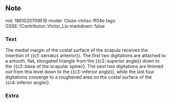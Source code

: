 ## Note
nid: 1661020709516
model: Cloze-chrisc-ff04e
tags: GSSE::!Contributor::Victor_Liu
markdown: false

### Text
<div>
  The medial margin of the costal surface of the scapula receives
  the insertion of {{c1::serratus anterior}}. The first two
  digitations are attached to a smooth, flat, elongated triangle
  from the {{c2::superior angle}} down to the {{c2::base of the
  scapular spine}}. The next two digitations are thinned out from
  this level down to the {{c3::inferior angle}}, while the last
  four digitations converge to a roughened area on the costal
  surface of the {{c4::inferior angle}}.
</div>

### Extra

